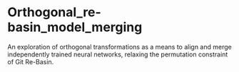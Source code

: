 # Orthogonal_re-basin_model_merging
An exploration of orthogonal transformations as a means to align and merge independently trained neural networks, relaxing the permutation constraint of Git Re-Basin.
